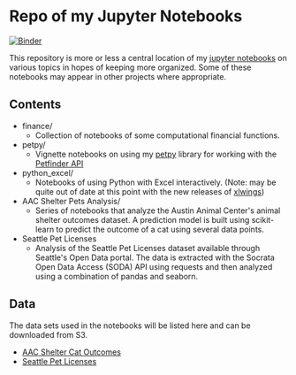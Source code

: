 # Repo of my Jupyter Notebooks

[![Binder](https://mybinder.org/badge.svg)](https://mybinder.org/v2/gh/aschleg/IPython_Notebooks/master)

This repository is more or less a central location of my [jupyter notebooks](http://jupyter.org/) on various topics in hopes of keeping more organized. Some of these notebooks may appear in other projects where appropriate.

## Contents

* finance/
	- Collection of notebooks of some computational financial functions.
* petpy/
	- Vignette notebooks on using my [petpy](https://github.com/aschleg/petpy) library for working with the [Petfinder API](https://www.petfinder.com/developers/api-docs)
* python_excel/
	- Notebooks of using Python with Excel interactively. (Note: may be quite out of date at this point with the new releases of [xlwings](https://www.xlwings.org/))
* AAC Shelter Pets Analysis/
	- Series of notebooks that analyze the Austin Animal Center's animal shelter outcomes dataset. A prediction model is built using scikit-learn to predict the outcome of a cat using several data points. 
* Seattle Pet Licenses
	- Analysis of the Seattle Pet Licenses dataset available through Seattle's Open Data portal. The data is extracted with the Socrata 
	Open Data Access (SODA) API using requests and then analyzed using a combination of pandas and seaborn.

## Data

The data sets used in the notebooks will be listed here and can be downloaded from S3.

* [AAC Shelter Cat Outcomes](https://s3-us-west-2.amazonaws.com/animal-datasets/aac-shelter-outcomes/shelter+cats_data.tar.gz)
* [Seattle Pet Licenses](https://s3-us-west-2.amazonaws.com/animal-datasets/seattle-pet-licenses/seattle_pet_licenses.tar.gz)
